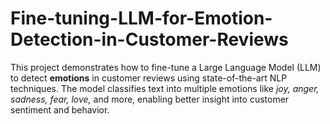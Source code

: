 # Fine-tuning-LLM-for-Emotion-Detection-in-Customer-Reviews
This project demonstrates how to fine-tune a Large Language Model (LLM) to detect **emotions** in customer reviews using state-of-the-art NLP techniques. The model classifies text into multiple emotions like *joy, anger, sadness, fear, love,* and more, enabling better insight into customer sentiment and behavior.
